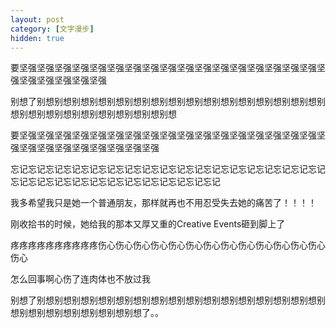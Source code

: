 ```yaml
---
layout: post
category: [文字漫步]
hidden: true
---
```


要坚强坚强坚强坚强坚强坚强坚强坚强坚强坚强坚强坚强坚强坚强坚强坚强坚强坚强坚强坚强坚强坚强坚强

别想了别想别想别想别想别想别想别想别想别想别想别想别想别想别想别想别想别想别想别想别想别想别想别想别想别想别想

要坚强坚强坚强坚强坚强坚强坚强坚强坚强坚强坚强坚强坚强坚强坚强坚强坚强坚强坚强坚强坚强坚强坚强坚强坚强坚强

忘记忘记忘记忘记忘记忘记忘记忘记忘记忘记忘记忘记忘记忘记忘记忘记忘记忘记忘记忘记忘记忘记忘记忘记忘记忘记忘记忘记忘记忘记
  
我多希望我只是她一个普通朋友，那样就再也不用忍受失去她的痛苦了！！！！

刚收拾书的时候，她给我的那本又厚又重的Creative Events砸到脚上了

疼疼疼疼疼疼疼疼疼疼伤心伤心伤心伤心伤心伤心伤心伤心伤心伤心伤心伤心伤心伤心

怎么回事啊心伤了连肉体也不放过我

别想了别想别想别想别想别想别想别想别想别想别想别想别想别想别想别想别想别想别想别想别想别想别想别想别想了。。